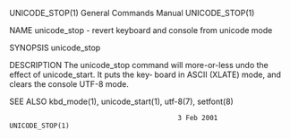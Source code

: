 UNICODE_STOP(1)                         General Commands Manual                        UNICODE_STOP(1)

NAME
       unicode_stop - revert keyboard and console from unicode mode

SYNOPSIS
       unicode_stop

DESCRIPTION
       The  unicode_stop command will more-or-less undo the effect of unicode_start.  It puts the key‐
       board in ASCII (XLATE) mode, and clears the console UTF-8 mode.

SEE ALSO
       kbd_mode(1), unicode_start(1), utf-8(7), setfont(8)

                                              3 Feb 2001                               UNICODE_STOP(1)

